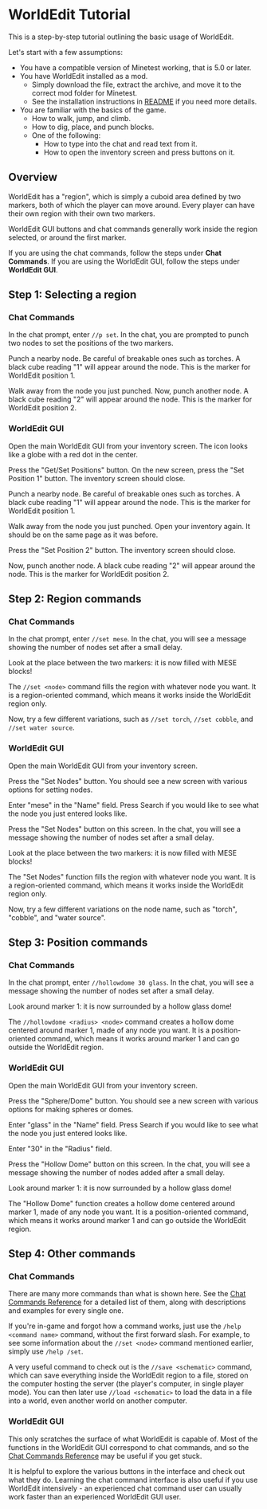 WorldEdit Tutorial
==================
This is a step-by-step tutorial outlining the basic usage of WorldEdit.

Let's start with a few assumptions:

* You have a compatible version of Minetest working, that is 5.0 or later.
* You have WorldEdit installed as a mod.
  * Simply download the file, extract the archive, and move it to the correct mod folder for Minetest.
  * See the installation instructions in [README](README.md) if you need more details.
* You are familiar with the basics of the game.
  * How to walk, jump, and climb.
  * How to dig, place, and punch blocks.
  * One of the following:
    * How to type into the chat and read text from it.
    * How to open the inventory screen and press buttons on it.

Overview
--------
WorldEdit has a "region", which is simply a cuboid area defined by two markers, both of which the player can move around. Every player can have their own region with their own two markers.

WorldEdit GUI buttons and chat commands generally work inside the region selected, or around the first marker.

If you are using the chat commands, follow the steps under **Chat Commands**. If you are using the WorldEdit GUI, follow the steps under **WorldEdit GUI**.

Step 1: Selecting a region
--------------------------
### Chat Commands

In the chat prompt, enter `//p set`. In the chat, you are prompted to punch two nodes to set the positions of the two markers.

Punch a nearby node. Be careful of breakable ones such as torches. A black cube reading "1" will appear around the node. This is the marker for WorldEdit position 1.

Walk away from the node you just punched. Now, punch another node. A black cube reading "2" will appear around the node. This is the marker for WorldEdit position 2.

### WorldEdit GUI

Open the main WorldEdit GUI from your inventory screen. The icon looks like a globe with a red dot in the center.

Press the "Get/Set Positions" button. On the new screen, press the "Set Position 1" button. The inventory screen should close.

Punch a nearby node. Be careful of breakable ones such as torches. A black cube reading "1" will appear around the node. This is the marker for WorldEdit position 1.

Walk away from the node you just punched. Open your inventory again. It should be on the same page as it was before.

Press the "Set Position 2" button. The inventory screen should close.

Now, punch another node. A black cube reading "2" will appear around the node. This is the marker for WorldEdit position 2.

Step 2: Region commands
-----------------------
### Chat Commands

In the chat prompt, enter `//set mese`. In the chat, you will see a message showing the number of nodes set after a small delay.

Look at the place between the two markers: it is now filled with MESE blocks!

The `//set <node>` command fills the region with whatever node you want. It is a region-oriented command, which means it works inside the WorldEdit region only.

Now, try a few different variations, such as `//set torch`, `//set cobble`, and `//set water source`.

### WorldEdit GUI

Open the main WorldEdit GUI from your inventory screen.

Press the "Set Nodes" button. You should see a new screen with various options for setting nodes.

Enter "mese" in the "Name" field. Press Search if you would like to see what the node you just entered looks like.

Press the "Set Nodes" button on this screen. In the chat, you will see a message showing the number of nodes set after a small delay.

Look at the place between the two markers: it is now filled with MESE blocks!

The "Set Nodes" function fills the region with whatever node you want. It is a region-oriented command, which means it works inside the WorldEdit region only.

Now, try a few different variations on the node name, such as "torch", "cobble", and "water source".

Step 3: Position commands
-------------------------
### Chat Commands

In the chat prompt, enter `//hollowdome 30 glass`. In the chat, you will see a message showing the number of nodes set after a small delay.

Look around marker 1: it is now surrounded by a hollow glass dome!

The `//hollowdome <radius> <node>` command creates a hollow dome centered around marker 1, made of any node you want. It is a position-oriented command, which means it works around marker 1 and can go outside the WorldEdit region.

### WorldEdit GUI

Open the main WorldEdit GUI from your inventory screen.

Press the "Sphere/Dome" button. You should see a new screen with various options for making spheres or domes.

Enter "glass" in the "Name" field. Press Search if you would like to see what the node you just entered looks like.

Enter "30" in the "Radius" field.

Press the "Hollow Dome" button on this screen. In the chat, you will see a message showing the number of nodes added after a small delay.

Look around marker 1: it is now surrounded by a hollow glass dome!

The "Hollow Dome" function creates a hollow dome centered around marker 1, made of any node you want. It is a position-oriented command, which means it works around marker 1 and can go outside the WorldEdit region.

Step 4: Other commands
----------------------
### Chat Commands

There are many more commands than what is shown here. See the [Chat Commands Reference](ChatCommands.md) for a detailed list of them, along with descriptions and examples for every single one.

If you're in-game and forgot how a command works, just use the `/help <command name>` command, without the first forward slash. For example, to see some information about the `//set <node>` command mentioned earlier, simply use `/help /set`.

A very useful command to check out is the `//save <schematic>` command, which can save everything inside the WorldEdit region to a file, stored on the computer hosting the server (the player's computer, in single player mode). You can then later use `//load <schematic>` to load the data in a file into a world, even another world on another computer.

### WorldEdit GUI

This only scratches the surface of what WorldEdit is capable of. Most of the functions in the WorldEdit GUI correspond to chat commands, and so the [Chat Commands Reference](ChatCommands.md) may be useful if you get stuck.

It is helpful to explore the various buttons in the interface and check out what they do. Learning the chat command interface is also useful if you use WorldEdit intensively - an experienced chat command user can usually work faster than an experienced WorldEdit GUI user.
